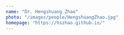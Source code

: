 ```yaml
---
name: "Dr. Hengshuang Zhao"
photo: "/images/people/HengshuangZhao.jpg"
homepage: "https://hszhao.github.io/"
---
```

